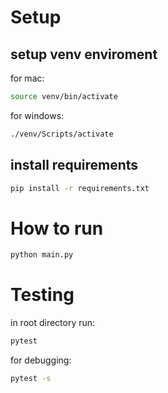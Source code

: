 # Setup

## setup venv enviroment 

for mac: 
```bash
source venv/bin/activate
```

for windows: 
```bash
./venv/Scripts/activate
```

## install requirements

```bash
pip install -r requirements.txt
```

# How to run

```bash
python main.py
```

# Testing

in root directory run:

```bash
pytest
```

for debugging:

```bash
pytest -s
```